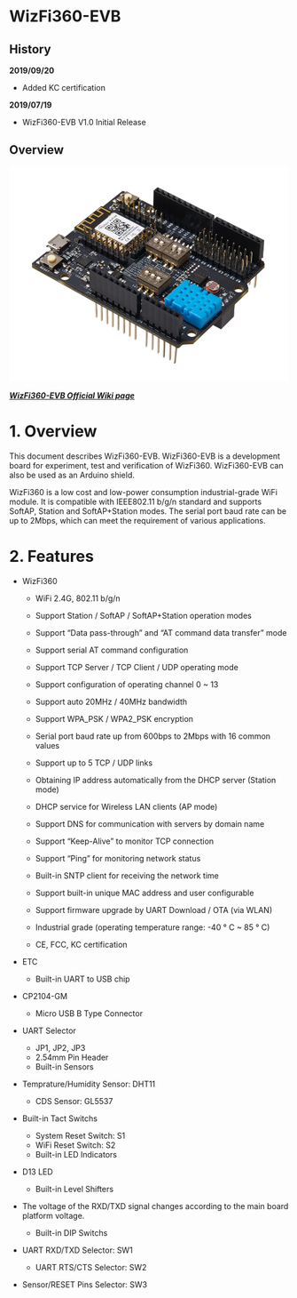 # WizFi360-EVB

## History
**2019/09/20**

- Added KC certification

**2019/07/19**

- WizFi360-EVB V1.0 Initial Release

## Overview

![WizFi360-EVB](Pictures/IMG_1353.png)



 [***WizFi360-EVB Official Wiki page***](https://wizwiki.net/wiki/doku.php?id=products:wizfi360:board:wizfi360-evb:start)

  # 1.    Overview

  This document describes WizFi360-EVB. WizFi360-EVB is a development board for experiment, test and verification of WizFi360. WizFi360-EVB can also be used as an Arduino shield.

  WizFi360 is a low cost and low-power consumption industrial-grade WiFi module. It is compatible with IEEE802.11 b/g/n standard and supports SoftAP, Station and SoftAP+Station modes. The serial port baud rate can be up to 2Mbps, which can meet the requirement of various applications.

  

  # 2.    Features

- WizFi360

  - WiFi 2.4G, 802.11 b/g/n

  - Support Station / SoftAP / SoftAP+Station operation modes

  - Support “Data pass-through” and “AT command data transfer” mode

  - Support serial AT command configuration

  - Support TCP Server / TCP Client / UDP operating mode

  - Support configuration of operating channel 0 ~ 13

  - Support auto 20MHz / 40MHz bandwidth

  - Support WPA_PSK / WPA2_PSK encryption

  - Serial port baud rate up from 600bps to 2Mbps with 16 common values

  - Support up to 5 TCP / UDP links

  - Obtaining IP address automatically from the DHCP server (Station mode)

  - DHCP service for Wireless LAN clients (AP mode)

  - Support DNS for communication with servers by domain name

  - Support “Keep-Alive” to monitor TCP connection

  - Support “Ping” for monitoring network status

  - Built-in SNTP client for receiving the network time

  - Support built-in unique MAC address and user configurable

  - Support firmware upgrade by UART Download / OTA (via WLAN)

  - Industrial grade (operating temperature range: -40 ° C ~ 85 ° C)

  - CE, FCC, KC certification 

- ETC

  - Built-in UART to USB chip
- CP2104-GM
    - Micro USB B Type Connector
- UART Selector
  - JP1, JP2, JP3
  - 2.54mm Pin Header
  - Built-in Sensors
- Temprature/Humidity Sensor: DHT11
    - CDS Sensor: GL5537
- Built-in Tact Switchs
  - System Reset Switch: S1
  - WiFi Reset Switch: S2
  - Built-in LED Indicators
- D13 LED
  - Built-in Level Shifters
- The voltage of the RXD/TXD signal changes according to the main board platform voltage.
  - Built-in DIP Switchs
- UART RXD/TXD Selector: SW1
    - UART RTS/CTS Selector: SW2
- Sensor/RESET Pins Selector: SW3






